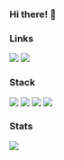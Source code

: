 ### Hi there! 👋

### Links
[<img src="https://img.shields.io/badge/LinkedIn-0D1117?style=for-the-badge&logo=linkedin&logoColor=bd0001"/>](https://www.linkedin.com/in/mariafcatani/) <img src="https://img.shields.io/badge/Gmail-0D1117?style=for-the-badge&logo=gmail&logoColor=bd0001">

### Stack
<img src="https://img.shields.io/badge/Ruby-0D1117?style=for-the-badge&logo=ruby&logoColor=bd0001"> <img src="https://img.shields.io/badge/ruby_on_rails-0D1117.svg?style=for-the-badge&logo=ruby-on-rails&logoColor=bd0001"> <img src="https://img.shields.io/badge/python-0D1117?style=for-the-badge&logo=python&logoColor=bd0001"> <img src="https://img.shields.io/badge/Delphi-0D1117?style=for-the-badge&logo=delphi&logoColor=bd0001">

### Stats
<img src="https://github-readme-stats.vercel.app/api/wakatime?username=mariafcatani&hide_border=true&bg_color=0d1117&title_color=bd0001&text_color=FFF"/>
